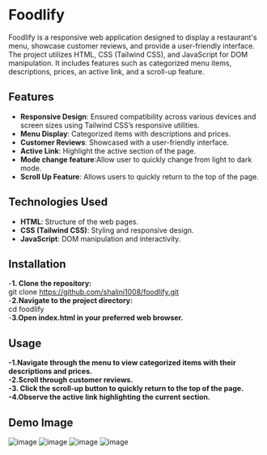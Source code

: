 ﻿# Foodlify

Foodlify is a responsive web application designed to display a restaurant's menu, showcase customer reviews, and provide a user-friendly interface. The project utilizes HTML, CSS (Tailwind CSS), and JavaScript for DOM manipulation. It includes features such as categorized menu items, descriptions, prices, an active link, and a scroll-up feature.

## Features

- **Responsive Design**: Ensured compatibility across various devices and screen sizes using Tailwind CSS’s responsive utilities.
- **Menu Display**: Categorized items with descriptions and prices.
- **Customer Reviews**: Showcased with a user-friendly interface.
- **Active Link**: Highlight the active section of the page.
- **Mode change feature**:Allow user to quickly change from light to dark mode.
- **Scroll Up Feature**: Allows users to quickly return to the top of the page.

## Technologies Used

- **HTML**: Structure of the web pages.
- **CSS (Tailwind CSS)**: Styling and responsive design.
- **JavaScript**: DOM manipulation and interactivity.

## Installation

-**1. Clone the repository:**<br>
   git clone https://github.com/shalini1008/foodlify.git<br>
-**2.Navigate to the project directory:**<br>
   cd foodlify<br>
-**3.Open index.html in your preferred web browser.**<br>

## Usage
**-1.Navigate through the menu to view categorized items with their descriptions and prices.**<br>
**-2.Scroll through customer reviews.**<br>
**-3. Click the scroll-up button to quickly return to the top of the page.**<br>
**-4.Observe the active link highlighting the current section.**<br>

## Demo Image
![image](https://github.com/shalini1008/foodWebsite/assets/122449558/9aa06e02-683a-477a-b3d4-d3ceaea9ed63)
![image](https://github.com/shalini1008/foodWebsite/assets/122449558/85040854-8f71-4dfe-9c4f-dee5ac988649)
![image](https://github.com/shalini1008/foodWebsite/assets/122449558/a8c34fbe-41a3-48e5-baef-23affa4e4555)
![image](https://github.com/shalini1008/foodWebsite/assets/122449558/e5e1f281-02df-4c04-b1ae-4b57acf8ddbe)



